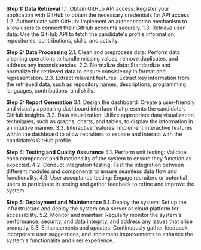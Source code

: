 **Step 1: Data Retrieval**
1.1. Obtain GitHub API access: Register your application with GitHub to obtain the necessary credentials for API access.
1.2. Authenticate with GitHub: Implement an authentication mechanism to allow users to connect their GitHub accounts securely.
1.3. Retrieve user data: Use the GitHub API to fetch the candidate's profile information, repositories, contributions, skills, and activity.

**Step 2: Data Processing**
2.1. Clean and preprocess data: Perform data cleaning operations to handle missing values, remove duplicates, and address any inconsistencies.
2.2. Normalize data: Standardize and normalize the retrieved data to ensure consistency in format and representation.
2.3. Extract relevant features: Extract key information from the retrieved data, such as repository names, descriptions, programming languages, contributions, and skills.

**Step 3: Report Generation**
3.1. Design the dashboard: Create a user-friendly and visually appealing dashboard interface that presents the candidate's GitHub insights.
3.2. Data visualization: Utilize appropriate data visualization techniques, such as graphs, charts, and tables, to display the information in an intuitive manner.
3.3. Interactive features: Implement interactive features within the dashboard to allow recruiters to explore and interact with the candidate's GitHub profile.

**Step 4: Testing and Quality Assurance**
4.1. Perform unit testing: Validate each component and functionality of the system to ensure they function as expected.
4.2. Conduct integration testing: Test the integration between different modules and components to ensure seamless data flow and functionality.
4.3. User acceptance testing: Engage recruiters or potential users to participate in testing and gather feedback to refine and improve the system.

**Step 5: Deployment and Maintenance**
5.1. Deploy the system: Set up the infrastructure and deploy the system on a server or cloud platform for accessibility.
5.2. Monitor and maintain: Regularly monitor the system's performance, security, and data integrity, and address any issues that arise promptly.
5.3. Enhancements and updates: Continuously gather feedback, incorporate user suggestions, and implement improvements to enhance the system's functionality and user experience.